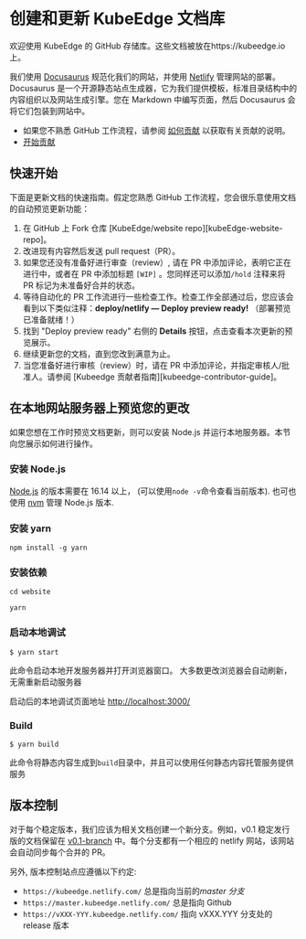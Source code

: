 # 创建和更新 KubeEdge 文档库

欢迎使用 KubeEdge 的 GitHub 存储库。这些文档被放在https://kubeedge.io上。

我们使用 [Docusaurus](https://docusaurus.io/) 规范化我们的网站，并使用 [Netlify](https://www.netlify.com/) 管理网站的部署。Docusaurus 是一个开源静态站点生成器，它为我们提供模板，标准目录结构中的内容组织以及网站生成引擎。您在 Markdown 中编写页面，然后 Docusaurus 会将它们包装到网站中。

- 如果您不熟悉 GitHub 工作流程，请参阅 [如何贡献](CONTRIBUTING.md) 以获取有关贡献的说明。
- [开始贡献](https://kubeedge.netlify.com/docs/about/contributing/)

## 快速开始

下面是更新文档的快速指南。假定您熟悉 GitHub 工作流程，您会很乐意使用文档的自动预览更新功能：

1. 在 GitHub 上 Fork 仓库 [KubeEdge/website repo][kubeEdge-website-repo]。
2. 改进现有内容然后发送 pull request（PR）。
3. 如果您还没有准备好进行审查（review）, 请在 PR 中添加评论，表明它正在进行中，或者在 PR 中添加标题 `[WIP]` 。您同样还可以添加`/hold` 注释来将 PR 标记为未准备好合并的状态。
4. 等待自动化的 PR 工作流进行一些检查工作。检查工作全部通过后，您应该会看到以下类似注释：**deploy/netlify — Deploy preview ready!** （部署预览已准备就绪！）
5. 找到 "Deploy preview ready" 右侧的 **Details** 按钮，点击查看本次更新的预览展示。
6. 继续更新您的文档，直到您改到满意为止。
7. 当您准备好进行审核（review）时，请在 PR 中添加评论，并指定审核人/批准人。请参阅
   [Kubeedge 贡献者指南][kubeedge-contributor-guide]。

## 在本地网站服务器上预览您的更改

如果您想在工作时预览文档更新，则可以安装 Node.js 并运行本地服务器。本节向您展示如何进行操作。

### 安装 Node.js

[Node.js](https://nodejs.org/en/download) 的版本需要在 16.14 以上， (可以使用`node -v`命令查看当前版本). 也可也使用 [nvm](https://github.com/nvm-sh/nvm) 管理 Node.js 版本.

### 安装 yarn

```
npm install -g yarn
```

### 安装依赖

```
cd website

yarn
```

### 启动本地调试

```
$ yarn start
```

此命令启动本地开发服务器并打开浏览器窗口。 大多数更改浏览器会自动刷新，无需重新启动服务器

启动后的本地调试页面地址 [http://localhost:3000/](http://localhost:3000/)

### Build

```
$ yarn build
```

此命令将静态内容生成到`build`目录中，并且可以使用任何静态内容托管服务提供服务

## 版本控制

对于每个稳定版本，我们应该为相关文档创建一个新分支。例如，v0.1 稳定发行版的文档保留在 [v0.1-branch](https://github.com/kubeedge/website/tree/v0.1-branch) 中。每个分支都有一个相应的 netlify 网站，该网站会自动同步每个合并的 PR。

另外, 版本控制站点应遵循以下约定:

- `https://kubeedge.netlify.com/` 总是指向当前的*master 分支*
- `https://master.kubeedge.netlify.com/` 总是指向 Github
- `https://vXXX-YYY.kubeedge.netlify.com/` 指向 vXXX.YYY 分支处的 release 版本
